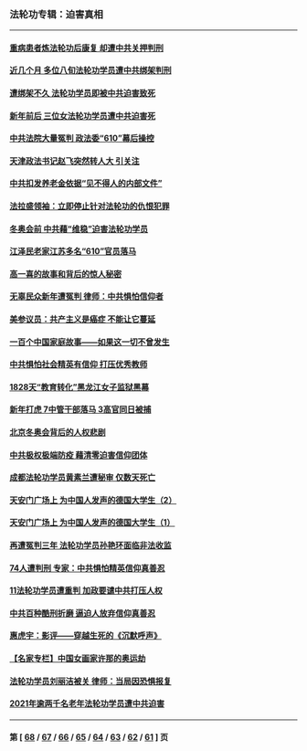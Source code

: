### 法轮功专辑：迫害真相
---
#### [重病患者炼法轮功后康复 却遭中共关押判刑](../../pages/nf4379/n13593948.md?02240430) 
#### [近几个月 多位八旬法轮功学员遭中共绑架判刑](../../pages/nf4379/n13591671.md?02240430) 
#### [遭绑架不久 法轮功学员即被中共迫害致死](../../pages/nf4379/n13587121.md?02240430) 
#### [新年前后 三位女法轮功学员遭中共迫害死](../../pages/nf4379/n13584573.md?02240430) 
#### [中共法院大量冤判 政法委“610”幕后操控](../../pages/nf4379/n13578342.md?02240430) 
#### [天津政法书记赵飞突然转人大 引关注](../../pages/nf4379/n13578965.md?02240430) 
#### [中共扣发养老金依据“见不得人的内部文件”](../../pages/nf4379/n13576363.md?02240430) 
#### [法拉盛领袖：立即停止针对法轮功的仇恨犯罪](../../pages/nf4379/n13575222.md?02240430) 
#### [冬奥会前 中共藉“维稳”迫害法轮功学员](../../pages/nf4379/n13570533.md?02240430) 
#### [江泽民老家江苏多名“610”官员落马](../../pages/nf4379/n13572920.md?02240430) 
#### [高一喜的故事和背后的惊人秘密](../../pages/nf4379/n13572834.md?02240430) 
#### [无辜民众新年遭冤判 律师：中共惧怕信仰者](../../pages/nf4379/n13568691.md?02240430) 
#### [美参议员：共产主义是癌症 不能让它蔓延](../../pages/nf4379/n13569660.md?02240430) 
#### [一百个中国家庭故事——如果这一切不曾发生](../../pages/nf4379/n13531687.md?02240430) 
#### [中共惧怕社会精英有信仰 打压优秀教师](../../pages/nf4379/n13563192.md?02240430) 
#### [1828天“教育转化”黑龙江女子监狱黑幕](../../pages/nf4379/n13536804.md?02240430) 
#### [新年打虎 7中管干部落马 3高官同日被捕](../../pages/nf4379/n13560915.md?02240430) 
#### [北京冬奥会背后的人权悲剧](../../pages/nf4379/n13556415.md?02240430) 
#### [中共极权极端防疫 藉清零迫害信仰团体](../../pages/nf4379/n13555509.md?02240430) 
#### [成都法轮功学员黄素兰遭秘审 仅数天死亡](../../pages/nf4379/n13537458.md?02240430) 
#### [天安门广场上 为中国人发声的德国大学生（2）](../../pages/nf4379/n13533454.md?02240430) 
#### [天安门广场上 为中国人发声的德国大学生（1）](../../pages/nf4379/n13528390.md?02240430) 
#### [再遭冤判三年 法轮功学员孙艳环面临非法收监](../../pages/nf4379/n13526543.md?02240430) 
#### [74人遭判刑 专家：中共惧怕精英信仰真善忍](../../pages/nf4379/n13520765.md?02240430) 
#### [11法轮功学员遭重判 加政要谴中共打压人权](../../pages/nf4379/n13521294.md?02240430) 
#### [中共百种酷刑折磨 逼迫人放弃信仰真善忍](../../pages/nf4379/n13518038.md?02240430) 
#### [惠虎宇：影评——穿越生死的《沉默呼声》](../../pages/nf4379/n13516514.md?02240430) 
#### [【名家专栏】中国女画家许那的奥运劫](../../pages/nf4379/n13491603.md?02240430) 
#### [法轮功学员刘丽洁被关 律师：当局因恐惧报复](../../pages/nf4379/n13515441.md?02240430) 
#### [2021年逾两千名老年法轮功学员遭中共迫害](../../pages/nf4379/n13513237.md?02240430) 

---
#### 第 [ [68](./68.md?02240430) / [67](./67.md?02240430) / [66](./66.md?02240430) / [65](./65.md?02240430) / [64](./64.md?02240430) / [63](./63.md?02240430) / [62](./62.md?02240430) / [61](./61.md?02240430) ] 页
